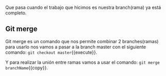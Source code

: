 Que pasa cuando el trabajo que hicimos es nuestra branch(rama) ya está completo.

## Git merge

Git merge es un comando que nos permite combinar 2 branches(ramas) para usarlo nos vamos a pasar a la branch master con el siguiente comando: `git checkout master`{{execute}}.

Y para realizar la unión entre ramas vamos a usar el comando: `git merge branchName`{{copy}}.


